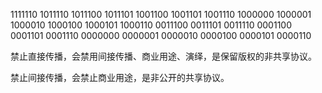 1111110
1011110
1011100
1011101
1001100
1001101
1001110
1000000
1000001
1000010
1000100
1000101
1000110
0011100
0011101
0011110
0001100
0001101
0001110
0000000
0000001
0000010
0000100
0000101
0000110

禁止直接传播，会禁用间接传播、商业用途、演绎，是保留版权的非共享协议。

禁止间接传播，会禁止商业用途，是非公开的共享协议。
